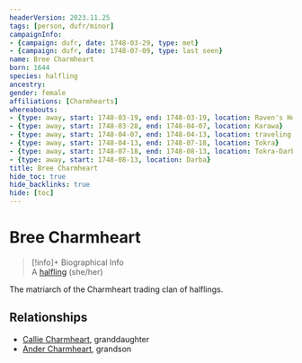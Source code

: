 ```yaml
---
headerVersion: 2023.11.25
tags: [person, dufr/minor]
campaignInfo:
- {campaign: dufr, date: 1748-03-29, type: met}
- {campaign: dufr, date: 1748-07-09, type: last seen}
name: Bree Charmheart
born: 1644
species: halfling
ancestry:
gender: female
affiliations: [Charmhearts]
whereabouts:
- {type: away, start: 1748-03-19, end: 1748-03-19, location: Raven's Hold}
- {type: away, start: 1748-03-28, end: 1748-04-07, location: Karawa}
- {type: away, start: 1748-04-07, end: 1748-04-13, location: traveling to Tokra}
- {type: away, start: 1748-04-13, end: 1748-07-18, location: Tokra}
- {type: away, start: 1748-07-18, end: 1748-08-13, location: Tokra-Darba Road}
- {type: away, start: 1748-08-13, location: Darba}
title: Bree Charmheart
hide_toc: true
hide_backlinks: true
hide: [toc]
---
```

# Bree Charmheart
>[!info]+ Biographical Info  
> A [halfling](<../../species/children-of-the-embodied-gods/halflings/halflings.md>) (she/her)  
>   
>   
>>   
>>   
>> 

The matriarch of the Charmheart trading clan of halflings.

## Relationships
- [Callie Charmheart](<./callie-charmheart.md>), granddaughter
- [Ander Charmheart](<./ander-charmheart.md>), grandson



